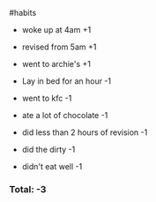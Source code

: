 #habits 
- woke up at 4am +1
- revised from 5am +1
- went to archie's +1

- Lay in bed for an hour -1
- went to kfc -1
- ate a lot of chocolate -1
- did less than 2 hours of revision -1
- did the dirty -1
- didn't eat well -1

### Total: -3